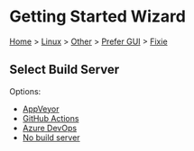 <!--
GENERATED FILE - DO NOT EDIT
This file was generated by [MarkdownSnippets](https://github.com/SimonCropp/MarkdownSnippets).
Source File: /docs/mdsource/wiz/Linux_Other_Gui_Fixie.source.md
To change this file edit the source file and then run MarkdownSnippets.
-->

# Getting Started Wizard

[Home](/docs/wiz/readme.md) > [Linux](Linux.md) > [Other](Linux_Other.md) > [Prefer GUI](Linux_Other_Gui.md) > [Fixie](Linux_Other_Gui_Fixie.md)

## Select Build Server

Options:
 * [AppVeyor](Linux_Other_Gui_Fixie_AppVeyor.md)
 * [GitHub Actions](Linux_Other_Gui_Fixie_GitHubActions.md)
 * [Azure DevOps](Linux_Other_Gui_Fixie_AzureDevOps.md)
 * [No build server](Linux_Other_Gui_Fixie_None.md)
